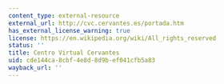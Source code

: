 ```yaml
---
content_type: external-resource
external_url: http://cvc.cervantes.es/portada.htm
has_external_license_warning: true
license: https://en.wikipedia.org/wiki/All_rights_reserved
status: ''
title: Centro Virtual Cervantes
uid: cde144ca-8cbf-4e8d-8d9b-ef041cfb5a83
wayback_url: ''
---
```

